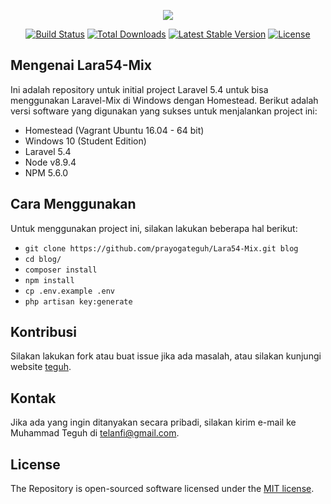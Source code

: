 <p align="center"><img src="https://laravel.com/assets/img/components/logo-laravel.svg"></p>

<p align="center">
<a href="https://travis-ci.org/laravel/framework"><img src="https://travis-ci.org/laravel/framework.svg" alt="Build Status"></a>
<a href="https://packagist.org/packages/laravel/framework"><img src="https://poser.pugx.org/laravel/framework/d/total.svg" alt="Total Downloads"></a>
<a href="https://packagist.org/packages/laravel/framework"><img src="https://poser.pugx.org/laravel/framework/v/stable.svg" alt="Latest Stable Version"></a>
<a href="https://packagist.org/packages/laravel/framework"><img src="https://poser.pugx.org/laravel/framework/license.svg" alt="License"></a>
</p>

## Mengenai Lara54-Mix
Ini adalah repository untuk initial project Laravel 5.4 untuk bisa menggunakan Laravel-Mix di Windows dengan Homestead. Berikut adalah versi software yang digunakan yang sukses untuk menjalankan project ini:

- Homestead (Vagrant Ubuntu 16.04 - 64 bit)
- Windows 10 (Student Edition)
- Laravel 5.4
- Node v8.9.4
- NPM 5.6.0

## Cara Menggunakan
Untuk menggunakan project ini, silakan lakukan beberapa hal berikut:
* `git clone https://github.com/prayogateguh/Lara54-Mix.git blog`
* `cd blog/`
* `composer install`
* `npm install`
* `cp .env.example .env`
* `php artisan key:generate`

## Kontribusi

Silakan lakukan fork atau buat issue jika ada masalah, atau silakan kunjungi website [teguh](https://teguh.me).

## Kontak

Jika ada yang ingin ditanyakan secara pribadi, silakan kirim e-mail ke Muhammad Teguh di telanfi@gmail.com.

## License

The Repository is open-sourced software licensed under the [MIT license](http://opensource.org/licenses/MIT).
